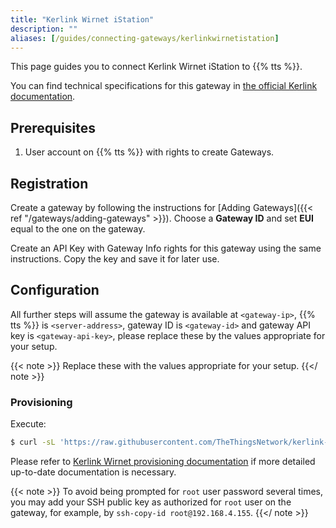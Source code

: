 ```yaml
---
title: "Kerlink Wirnet iStation"
description: ""
aliases: [/guides/connecting-gateways/kerlinkwirnetistation]
---
```


This page guides you to connect Kerlink Wirnet iStation to {{% tts %}}.

<!--more-->

You can find technical specifications for this gateway in [the official Kerlink documentation](https://www.kerlink.com/product/wirnet-istation/). 

## Prerequisites

1. User account on {{% tts %}} with rights to create Gateways.

## Registration

Create a gateway by following the instructions for [Adding Gateways]({{< ref "/gateways/adding-gateways" >}}). Choose a **Gateway ID** and set **EUI** equal to the one on the gateway.

Create an API Key with Gateway Info rights for this gateway using the same instructions. Copy the key and save it for later use.

## Configuration

All further steps will assume the gateway is available at `<gateway-ip>`, {{% tts %}} is `<server-address>`, gateway ID is `<gateway-id>` and gateway API key is `<gateway-api-key>`, please replace these by the values appropriate for your setup.

{{< note >}} Replace these with the values appropriate for your setup. {{</ note >}}

### Provisioning

Execute: 

```bash
$ curl -sL 'https://raw.githubusercontent.com/TheThingsNetwork/kerlink-wirnet-firmware/v0.0.3/provision.sh' | bash -s -- 'wirnet-istation' <gateway-ip> <server-address> <gateway-id> <gateway-api-key>
```

Please refer to [Kerlink Wirnet provisioning documentation](https://github.com/TheThingsNetwork/kerlink-wirnet-firmware/tree/v0.0.3#provisioning) if more detailed up-to-date documentation is necessary.

{{< note >}} To avoid being prompted for `root` user password several times, you may add your SSH public key as authorized for `root` user on the gateway, for example, by `ssh-copy-id root@192.168.4.155`. {{</ note >}}
